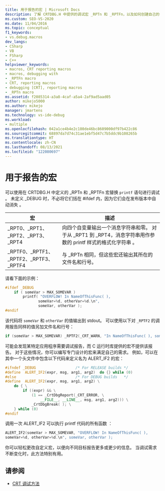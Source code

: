 ```yaml
---
title: 用于报告的宏 | Microsoft Docs
description: 了解 CRTDBG.H 中提供的调试宏 _RPTn 和 _RPTFn，以及如何创建自己的调试宏。
ms.custom: SEO-VS-2020
ms.date: 11/04/2016
ms.topic: conceptual
f1_keywords:
- vs.debug.macros
dev_langs:
- CSharp
- VB
- FSharp
- C++
helpviewer_keywords:
- macros, CRT reporting macros
- macros, debugging with
- _RPTFn macro
- CRT, reporting macros
- debugging [CRT], reporting macros
- _RPTn macro
ms.assetid: f2085314-a3a8-4caf-a5a4-2af9ad5aad05
author: mikejo5000
ms.author: mikejo
manager: jmartens
ms.technology: vs-ide-debug
ms.workload:
- multiple
ms.openlocfilehash: 042a1ce4b4e2c180de46bc8609000df97b422c86
ms.sourcegitcommit: 68897da7d74c31ae1ebf5d47c7b5ddc9b108265b
ms.translationtype: HT
ms.contentlocale: zh-CN
ms.lasthandoff: 08/13/2021
ms.locfileid: "122080697"
---
```

# <a name="macros-for-reporting"></a>用于报告的宏
可以使用在 CRTDBG.H 中定义的 _RPTn 和 _RPTFn 宏替换 `printf` 语句进行调试 。 未定义 _DEBUG 时，不必将它们括在 #ifdef 内，因为它们会在发布版本中自动消失 。

|宏|描述|
|-----------|-----------------|
|_RPT0、_RPT1、_RPT2、_RPT3、_RPT4    |向四个自变量输出一个消息字符串和零。 对于从 _RPT1 到 _RPT4，消息字符串用作参数的 printf 样式的格式化字符串 。|
|_RPTF0、_RPTF1、_RPTF2、_RPTF3、_RPTF4    |与 _RPTn 相同，但这些宏还输出其所在的文件名和行号。|

 请看下面的示例：

```cpp
#ifdef _DEBUG
    if ( someVar > MAX_SOMEVAR )
        printf( "OVERFLOW! In NameOfThisFunc( ),
               someVar=%d, otherVar=%d.\n",
               someVar, otherVar );
#endif
```

 该代码将 `someVar` 和 `otherVar` 的值输出到 stdout。 可以使用以下对 `_RPTF2` 的调用报告同样的值另加文件名和行号：

```cpp
if (someVar > MAX_SOMEVAR) _RPTF2(_CRT_WARN, "In NameOfThisFunc( ), someVar= %d, otherVar= %d\n", someVar, otherVar );
```

可能会发现某特定应用程序需要调试报告，而 C 运行时库提供的宏不提供该报告。 对于这些情况，你可以编写专门设计的宏来满足自己的需求。 例如，可以在其中一个头文件中包含以下代码来定义名为 ALERT_IF2 的宏：

```cpp
#ifndef _DEBUG                  /* For RELEASE builds */
#define  ALERT_IF2(expr, msg, arg1, arg2)  do {} while (0)
#else                           /* For DEBUG builds   */
#define  ALERT_IF2(expr, msg, arg1, arg2) \
    do { \
        if ((expr) && \
            (1 == _CrtDbgReport(_CRT_ERROR, \
                __FILE__, __LINE__, msg, arg1, arg2))) \
            _CrtDbgBreak( ); \
    } while (0)
#endif
```

 调用一次 ALERT_IF2 可以执行 printf 代码的所有函数 ：

```cpp
ALERT_IF2(someVar > MAX_SOMEVAR, "OVERFLOW! In NameOfThisFunc( ),
someVar=%d, otherVar=%d.\n", someVar, otherVar );
```

 你可以轻松更改自定义宏，以便向不同目标报告更多或更少的信息。 当调试需求不断变化时，此方法特别有用。

## <a name="see-also"></a>请参阅
- [CRT 调试方法](../debugger/crt-debugging-techniques.md)
